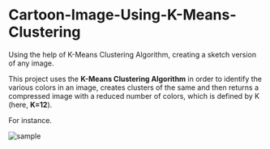 # Cartoon-Image-Using-K-Means-Clustering

Using the help of K-Means Clustering Algorithm, creating a sketch version of any image.

This project uses the **K-Means Clustering Algorithm** in order to identify the various colors in an image, creates clusters of the same 
and then returns a compressed image with a reduced number of colors, which is defined by K (here, **K=12**).

For instance.

![sample](https://user-images.githubusercontent.com/83728289/178221276-f57d9429-8483-4296-a009-10503c0b566e.jpg)
